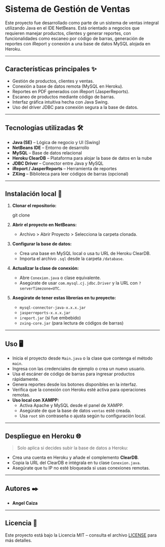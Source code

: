 # Sistema de Gestión de Ventas 
Este proyecto fue desarrollado como parte de un sistema de ventas integral utilizando Java  en el IDE NetBeans. Está orientado a negocios que requieren manejar productos, clientes y generar reportes, con funcionalidades como escaneo por código de barras, generación de reportes con iReport y conexión a una base de datos MySQL alojada en Heroku.

---

## Características principales ✨

- Gestión de productos, clientes y ventas.
- Conexión a base de datos remota (MySQL en Heroku).
- Reportes en PDF generados con iReport (JasperReports).
- Escaneo de productos mediante código de barras.
- Interfaz gráfica intuitiva hecha con Java Swing.
- Uso del driver JDBC para conexión segura a la base de datos.

---

## Tecnologías utilizadas 🛠️

- **Java (SE)** – Lógica de negocio y UI (Swing)
- **NetBeans IDE** – Entorno de desarrollo
- **MySQL** – Base de datos relacional
- **Heroku ClearDB** – Plataforma para alojar la base de datos en la nube
- **JDBC Driver** – Conector entre Java y MySQL
- **iReport / JasperReports** – Herramienta de reportes
- **ZXing** – Biblioteca para leer códigos de barras (opcional)

---

## Instalación local 🔧

1. **Clonar el repositorio:**

    git clone

2. **Abrir el proyecto en NetBeans:**
   - Archivo > Abrir Proyecto > Selecciona la carpeta clonada.

3. **Configurar la base de datos:**
   - Crea una base en MySQL local o usa tu URL de Heroku ClearDB.
   - Importa el archivo `.sql` desde la carpeta `/database`.

4. **Actualizar la clase de conexión:**
   - Abre `Conexion.java` o clase equivalente.
   - Asegúrate de usar `com.mysql.cj.jdbc.Driver` y la URL con `?serverTimezone=UTC`.

5. **Asegúrate de tener estas librerías en tu proyecto:**
   - `mysql-connector-java-x.x.x.jar`
   - `jasperreports-x.x.x.jar`
   - `ireport.jar` (si fue embebido)
   - `zxing-core.jar` (para lectura de códigos de barras)

---

## Uso 🖥️

- Inicia el proyecto desde `Main.java` o la clase que contenga el método `main`.
- Ingresa con las credenciales de ejemplo o crea un nuevo usuario.
- Usa el escáner de código de barras para ingresar productos rápidamente.
- Genera reportes desde los botones disponibles en la interfaz.
- Verifica que la conexión con Heroku esté activa para operaciones remotas.
- **Uso local con XAMPP:**
  - Activa Apache y MySQL desde el panel de XAMPP.
  - Asegúrate de que la base de datos `ventas` esté creada.
  - Usa `root` sin contraseña o ajusta según tu configuración local.

---

## Despliegue en Heroku 🌐

> Solo aplica si decides subir la base de datos a Heroku:

- Crea una cuenta en Heroku y añade el complemento **ClearDB**.
- Copia la URL del ClearDB e intégrala en tu clase `Conexion.java`.
- Asegúrate que tu IP no esté bloqueada si usas conexiones remotas.

---


## Autores ✒️

- **Angel Caiza** 
  
---

## Licencia 📄

Este proyecto está bajo la Licencia MIT – consulta el archivo [LICENSE](LICENSE) para más detalles.
